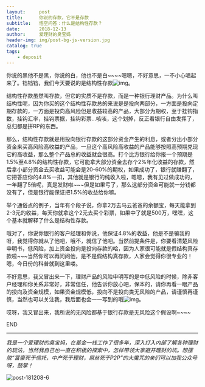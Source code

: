 ```yaml
---
layout:     post
title:      你说的存款，它不是存款
subtitle:   悟空问答：什么是结构性存款？
date:       2018-12-13
author:     爱理财的臭宝妈
header-img: img/post-bg-js-version.jpg
catalog: true
tags:
    - deposit
---
```




你说的黑他不是黑，你说的白，他也不是白~~~~嗯嗯，不好意思，一不小心唱起来了。铛铛铛，我们今天要说的是结构性存款![img](https://res.wx.qq.com/mpres/htmledition/images/icon/common/emotion_panel/smiley/smiley_20.png?tp=webp&wxfrom=5&wx_lazy=1&wx_co=1)。



结构性存款虽然叫存款，但它的实质不是存款，而是一种银行理财产品。为什么叫结构性呢，因为你买的这个结构性存款总的来说是是投向两部分，一方面是投向定期存款的，一方面是投向高风险但是收益较高的产品，大部分为期权，至于挂钩指数，挂钩汇率，挂钩票据，挂钩彩票...咳咳，这个划掉，反正看银行自由发挥了，总归都是拼RP的东西。



那么，结构性存款就是用投向银行存款的这部分资金产生的利息，或者分出小部分资金来买高风险高收益的产品，一旦这个高风险高收益的产品能够按照高预期兑现它的高收益，那么整个产品总的收益就会很高。打个比方银行给你报一个预期是1.5%至4.8%的结构性存款，它可能拿大部分资金去存个2%年化收益的存款，然后拿小部分资金去买收益可能会是20-60%的期权，如果成功了，银行就赚翻了，它把答应你的4.8%一扣，其他就是银行的纯收入啦，嗯嗯，我有见过做成功的，一年翻了5倍呢，真是发财啦~~~但是如果亏了，那么这部分资金可能就一分钱都没有了，但是银行能保证把1.5%的收益给你嘛。



举个通俗点的例子，当年有个段子说，你拿2万去马云爸爸的余额宝，每天能拿到2-3元的收益，每天你就拿这个2元去买个彩票，如果中了就是500万，嘿嘿，这个基本就解释了什么是结构性存款。



哦对了，你说你银行的客户经理和你说，他保证4.8%的收益，他是不是骗我的呀，我觉得你就从了他吧，哦不，就信了他吧。当然前提条件是，你要看清楚风险申明书，低风险，加上资金投向是投向存款的哈，因为人家很可能就是假结构真存款啦~~~当然你可以再问问他，是不是假结构真存款，人家会觉得你很专业的！嗯，今日份的科普就到这里喽。



不好意思，我又冒出来一下，理财产品的风险申明写的是中低风险的时候，除非客户经理和你关系非常好，非常信任，他告诉你放心吧，保本的，请你再看一眼产品的投向及资金规模，如果资金规模低，投向不是投向类无风险的产品，请谨慎再谨慎，当然也可以关注我，我后面也会一一写到的哦![img](https://res.wx.qq.com/mpres/htmledition/images/icon/common/emotion_panel/smiley/smiley_6.png?tp=webp&wxfrom=5&wx_lazy=1&wx_co=1)。



哎呀，我又冒出来，我所说的无风险都基于银行存款是无风险这个假设啊~~~~

END

------

*我是一个爱理财的臭宝妈，在基金一线工作了很多年，深入打入内部了解各种理财的玩法，当然我自己也一直在积极的探索中，怎样带领大家避开理财的坑。想摆脱“富豪死于信托，中产死于理财，屌丝死于P2P”的大魔咒的亲们可以加我公众号呀，鼓掌！*

![post-181208-6](/../../../../hughhw.github.io/img/post-181208-6.jpg)